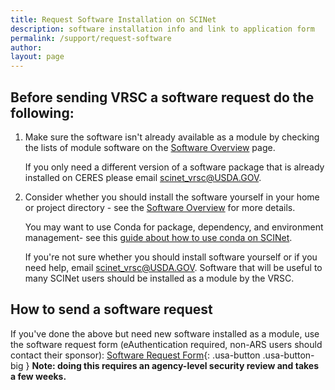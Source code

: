 ```yaml
---
title: Request Software Installation on SCINet
description: software installation info and link to application form
permalink: /support/request-software
author:
layout: page
---
```


## Before sending VRSC a software request do the following: 

1. Make sure the software isn't already available as a module by checking the lists of module software on the [Software Overview](https://usda-ars-gbru.github.io/scinet-site/guide/software) page. 

   If you only need a different version of a software package that is already installed on CERES please email [scinet_vrsc@USDA.GOV](mailto:scinet_vrsc@USDA.GOV?subject=software%20request%20-%20add%20different%20version).

2. Consider whether you should install the software yourself in your home or project directory - see the [Software Overview](https://usda-ars-gbru.github.io/scinet-site/guide/software) for more details. 

   You may want to use Conda for package, dependency, and environment management- see this [guide about how to use conda on SCINet](https://public.3.basecamp.com/p/zPVBsTPGSnm36h3dtjeRceRp). 

   If you're not sure whether you should install software yourself or if you need help, email [scinet_vrsc@USDA.GOV](mailto:scinet_vrsc@USDA.GOV?subject=help%20with%20software). Software that will be useful to many SCINet users should be installed as a module by the VRSC.


## How to send a software request
If you've done the above but need new software installed as a module, use the software request form (eAuthentication required, non-ARS users should contact their sponsor):
[Software Request Form](https://e.arsnet.usda.gov/sites/OCIO/scinet/Lists/Software%20Approval/Main1.aspx){: .usa-button .usa-button-big }
**Note: doing this requires an agency-level security review and takes a few weeks.**
